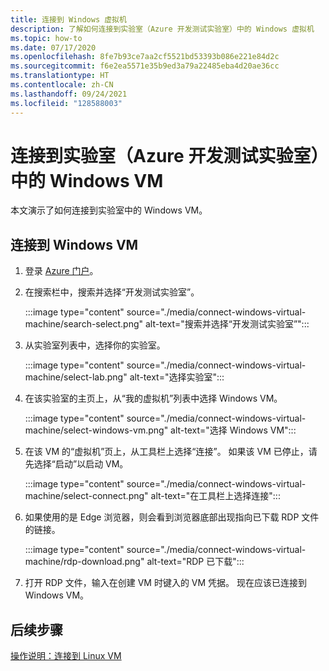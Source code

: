 ```yaml
---
title: 连接到 Windows 虚拟机
description: 了解如何连接到实验室（Azure 开发测试实验室）中的 Windows 虚拟机
ms.topic: how-to
ms.date: 07/17/2020
ms.openlocfilehash: 8fe7b93ce7aa2cf5521bd53393b086e221e84d2c
ms.sourcegitcommit: f6e2ea5571e35b9ed3a79a22485eba4d20ae36cc
ms.translationtype: HT
ms.contentlocale: zh-CN
ms.lasthandoff: 09/24/2021
ms.locfileid: "128588003"
---
```

# <a name="connect-to-a-windows-vm-in-your-lab-azure-devtest-labs"></a>连接到实验室（Azure 开发测试实验室）中的 Windows VM
本文演示了如何连接到实验室中的 Windows VM。 

## <a name="connect-to-a-windows-vm"></a>连接到 Windows VM
1. 登录 [Azure 门户](https://portal.azure.com)。
1. 在搜索栏中，搜索并选择“开发测试实验室”。 

    :::image type="content" source="./media/connect-windows-virtual-machine/search-select.png" alt-text="搜索并选择“开发测试实验室”":::    
1. 从实验室列表中，选择你的实验室。

    :::image type="content" source="./media/connect-windows-virtual-machine/select-lab.png" alt-text="选择实验室":::            
1. 在该实验室的主页上，从“我的虚拟机”列表中选择 Windows VM。 

    :::image type="content" source="./media/connect-windows-virtual-machine/select-windows-vm.png" alt-text="选择 Windows VM":::                
1. 在该 VM 的“虚拟机”页上，从工具栏上选择“连接”。 如果该 VM 已停止，请先选择“启动”以启动 VM。

    :::image type="content" source="./media/connect-windows-virtual-machine/select-connect.png" alt-text="在工具栏上选择连接":::                    
1. 如果使用的是 Edge 浏览器，则会看到浏览器底部出现指向已下载 RDP 文件的链接。 

    :::image type="content" source="./media/connect-windows-virtual-machine/rdp-download.png" alt-text="RDP 已下载":::                        
1. 打开 RDP 文件，输入在创建 VM 时键入的 VM 凭据。 现在应该已连接到 Windows VM。 

## <a name="next-steps"></a>后续步骤
[操作说明：连接到 Linux VM](connect-linux-virtual-machine.md)
